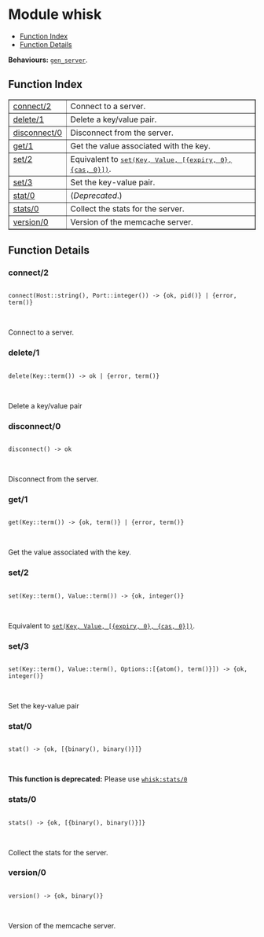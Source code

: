 

# Module whisk #
* [Function Index](#index)
* [Function Details](#functions)

__Behaviours:__ [`gen_server`](gen_server.md).

<a name="index"></a>

## Function Index ##


<table width="100%" border="1" cellspacing="0" cellpadding="2" summary="function index"><tr><td valign="top"><a href="#connect-2">connect/2</a></td><td>
Connect to a server.</td></tr><tr><td valign="top"><a href="#delete-1">delete/1</a></td><td>
Delete a key/value pair.</td></tr><tr><td valign="top"><a href="#disconnect-0">disconnect/0</a></td><td>
Disconnect from the server.</td></tr><tr><td valign="top"><a href="#get-1">get/1</a></td><td>
Get the value associated with the key.</td></tr><tr><td valign="top"><a href="#set-2">set/2</a></td><td>Equivalent to <a href="#set-3"><tt>set(Key, Value, [{expiry, 0}, {cas, 0}])</tt></a>.</td></tr><tr><td valign="top"><a href="#set-3">set/3</a></td><td>
Set the key-value pair.</td></tr><tr><td valign="top"><a href="#stat-0">stat/0</a></td><td>(<em>Deprecated</em>.) </td></tr><tr><td valign="top"><a href="#stats-0">stats/0</a></td><td>
Collect the stats for the server.</td></tr><tr><td valign="top"><a href="#version-0">version/0</a></td><td>
Version of the memcache server.</td></tr></table>


<a name="functions"></a>

## Function Details ##

<a name="connect-2"></a>

### connect/2 ###

<pre><code>
connect(Host::string(), Port::integer()) -&gt; {ok, pid()} | {error, term()}
</code></pre>
<br />

Connect to a server.

<a name="delete-1"></a>

### delete/1 ###

<pre><code>
delete(Key::term()) -&gt; ok | {error, term()}
</code></pre>
<br />

Delete a key/value pair

<a name="disconnect-0"></a>

### disconnect/0 ###

<pre><code>
disconnect() -&gt; ok
</code></pre>
<br />

Disconnect from the server.

<a name="get-1"></a>

### get/1 ###

<pre><code>
get(Key::term()) -&gt; {ok, term()} | {error, term()}
</code></pre>
<br />

Get the value associated with the key.

<a name="set-2"></a>

### set/2 ###

<pre><code>
set(Key::term(), Value::term()) -&gt; {ok, integer()}
</code></pre>
<br />

Equivalent to [`set(Key, Value, [{expiry, 0}, {cas, 0}])`](#set-3).

<a name="set-3"></a>

### set/3 ###

<pre><code>
set(Key::term(), Value::term(), Options::[{atom(), term()}]) -&gt; {ok, integer()}
</code></pre>
<br />

Set the key-value pair

<a name="stat-0"></a>

### stat/0 ###

<pre><code>
stat() -&gt; {ok, [{binary(), binary()}]}
</code></pre>
<br />

__This function is deprecated:__ Please use [`whisk:stats/0`](whisk.md#stats-0)

<a name="stats-0"></a>

### stats/0 ###

<pre><code>
stats() -&gt; {ok, [{binary(), binary()}]}
</code></pre>
<br />

Collect the stats for the server.

<a name="version-0"></a>

### version/0 ###

<pre><code>
version() -&gt; {ok, binary()}
</code></pre>
<br />

Version of the memcache server.

